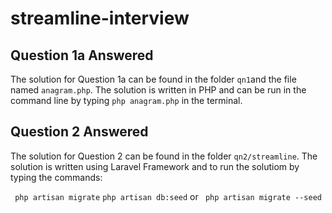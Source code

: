 # streamline-interview

## Question 1a Answered 
  The solution for Question 1a can be found in the folder `qn1`and the file named `anagram.php`. The solution is written in PHP and can be run in the command line by typing `php anagram.php` in the terminal. 

## Question 2 Answered
  The solution for Question 2 can be found in the folder `qn2/streamline`. The solution is written using Laravel Framework and to run the solutiom by typing the commands: 

  ` php artisan migrate` `php artisan db:seed`
  or 
  ` php artisan migrate --seed`
  
